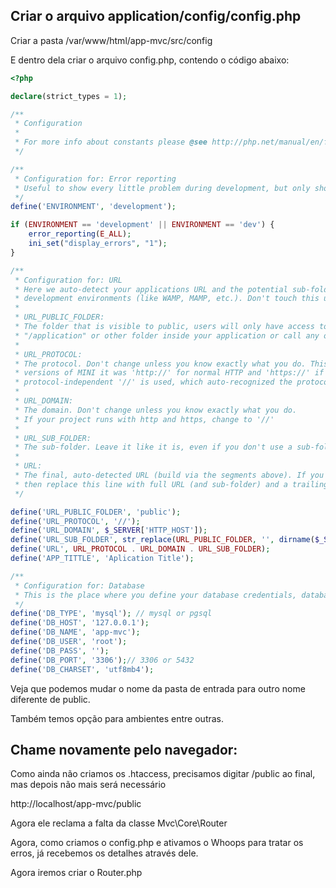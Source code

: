 ## Criar o arquivo application/config/config.php

Criar a pasta
/var/www/html/app-mvc/src/config

E dentro dela criar o arquivo config.php, contendo o código abaixo:

```php
<?php

declare(strict_types = 1);

/**
 * Configuration
 *
 * For more info about constants please @see http://php.net/manual/en/function.define.php
 */

/**
 * Configuration for: Error reporting
 * Useful to show every little problem during development, but only show hard errors in production
 */
define('ENVIRONMENT', 'development');

if (ENVIRONMENT == 'development' || ENVIRONMENT == 'dev') {
    error_reporting(E_ALL);
    ini_set("display_errors", "1");
}

/**
 * Configuration for: URL
 * Here we auto-detect your applications URL and the potential sub-folder. Works perfectly on most servers and in local
 * development environments (like WAMP, MAMP, etc.). Don't touch this unless you know what you do.
 *
 * URL_PUBLIC_FOLDER:
 * The folder that is visible to public, users will only have access to that folder so nobody can have a look into
 * "/application" or other folder inside your application or call any other .php file than index.php inside "/public".
 *
 * URL_PROTOCOL:
 * The protocol. Don't change unless you know exactly what you do. This defines the protocol part of the URL, in older
 * versions of MINI it was 'http://' for normal HTTP and 'https://' if you have a HTTPS site for sure. Now the
 * protocol-independent '//' is used, which auto-recognized the protocol.
 *
 * URL_DOMAIN:
 * The domain. Don't change unless you know exactly what you do.
 * If your project runs with http and https, change to '//'
 *
 * URL_SUB_FOLDER:
 * The sub-folder. Leave it like it is, even if you don't use a sub-folder (then this will be just "/").
 *
 * URL:
 * The final, auto-detected URL (build via the segments above). If you don't want to use auto-detection,
 * then replace this line with full URL (and sub-folder) and a trailing slash.
 */

define('URL_PUBLIC_FOLDER', 'public');
define('URL_PROTOCOL', '//');
define('URL_DOMAIN', $_SERVER['HTTP_HOST']);
define('URL_SUB_FOLDER', str_replace(URL_PUBLIC_FOLDER, '', dirname($_SERVER['SCRIPT_NAME'])));
define('URL', URL_PROTOCOL . URL_DOMAIN . URL_SUB_FOLDER);
define('APP_TITTLE', 'Aplication Title');

/**
 * Configuration for: Database
 * This is the place where you define your database credentials, database type etc.
 */
define('DB_TYPE', 'mysql'); // mysql or pgsql
define('DB_HOST', '127.0.0.1');
define('DB_NAME', 'app-mvc');
define('DB_USER', 'root');
define('DB_PASS', '');
define('DB_PORT', '3306');// 3306 or 5432
define('DB_CHARSET', 'utf8mb4');
```

Veja que podemos mudar o nome da pasta de entrada para outro nome diferente de public.

Também temos opção para ambientes entre outras.

## Chame novamente pelo navegador:

Como ainda não criamos os .htaccess, precisamos digitar /public ao final, mas depois não mais será necessário

http://localhost/app-mvc/public

Agora ele reclama a falta da classe Mvc\Core\Router

Agora, como criamos o config.php e ativamos o Whoops para tratar os erros, já recebemos os detalhes através dele.

Agora iremos criar o Router.php


